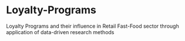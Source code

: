 # Loyalty-Programs
Loyalty Programs and their influence in Retail Fast-Food sector through application of data-driven research methods
